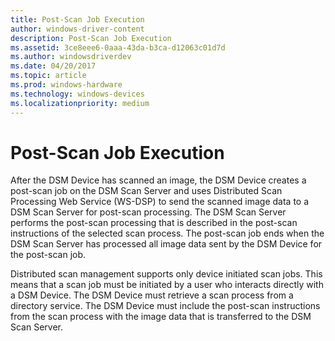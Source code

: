 ```yaml
---
title: Post-Scan Job Execution
author: windows-driver-content
description: Post-Scan Job Execution
ms.assetid: 3ce8eee6-0aaa-43da-b3ca-d12063c01d7d
ms.author: windowsdriverdev
ms.date: 04/20/2017
ms.topic: article
ms.prod: windows-hardware
ms.technology: windows-devices
ms.localizationpriority: medium
---
```


# Post-Scan Job Execution


After the DSM Device has scanned an image, the DSM Device creates a post-scan job on the DSM Scan Server and uses Distributed Scan Processing Web Service (WS-DSP) to send the scanned image data to a DSM Scan Server for post-scan processing. The DSM Scan Server performs the post-scan processing that is described in the post-scan instructions of the selected scan process. The post-scan job ends when the DSM Scan Server has processed all image data sent by the DSM Device for the post-scan job.

Distributed scan management supports only device initiated scan jobs. This means that a scan job must be initiated by a user who interacts directly with a DSM Device. The DSM Device must retrieve a scan process from a directory service. The DSM Device must include the post-scan instructions from the scan process with the image data that is transferred to the DSM Scan Server.

 

 




